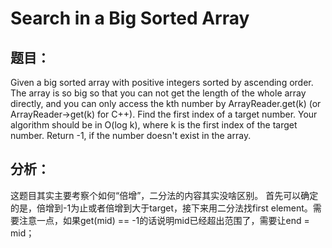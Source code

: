 # Search in a Big Sorted Array
## 题目：

Given a big sorted array with positive integers sorted by ascending order. The array is so big so that you can not get the length of the whole array directly, and you can only access the kth number by ArrayReader.get(k) (or ArrayReader->get(k) for C++). Find the first index of a target number. Your algorithm should be in O(log k), where k is the first index of the target number.
Return -1, if the number doesn't exist in the array.

## 分析：

这题目其实主要考察个如何“倍增”，二分法的内容其实没啥区别。
首先可以确定的是，倍增到-1为止或者倍增到大于target，接下来用二分法找first element。需要注意一点，如果get(mid) == -1的话说明mid已经超出范围了，需要让end = mid；
